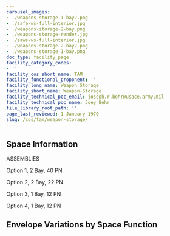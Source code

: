 ```yaml
---
carousel_images:
- ./weapons-storage-1-bay2.png
- ./safe-ws-full-interior.jpg
- ./weapons-storage-2-bay.png
- ./weapons-storage-render.jpg
- ./saws-ws-full-interior.jpg
- ./weapons-storage-2-bay2.png
- ./weapons-storage-1-bay.png
doc_type: facility_page
facility_category_codes:
- ''
facility_cos_short_name: TAM
facility_functional_proponent: ''
facility_long_name: Weapon Storage
facility_short_name: Weapon-Storage
facility_technical_poc_email: joseph.r.behr@usace.army.mil
facility_technical_poc_name: Joey Behr
file_library_root_path: ''
page_last_reviewed: 1 January 1970
slug: /cos/tam/weapon-storage/
---
```


## Space Information

ASSEMBLIES

Option 1, 2 Bay, 40 PN

Option 2, 2 Bay, 22 PN

Option 3, 1 Bay, 12 PN

Option 4, 1 Bay, 12 PN

## Envelope Variations by Space Function